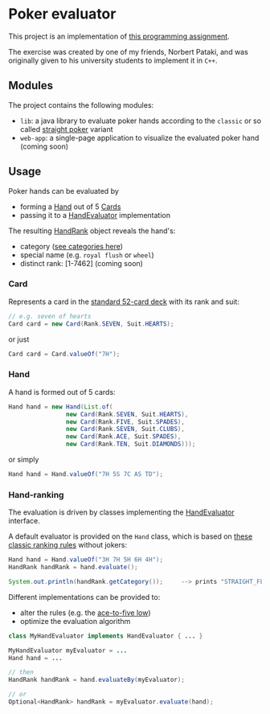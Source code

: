 # Poker evaluator

This project is an implementation of [this programming assignment](https://patakino.web.elte.hu/pny2/beadando.pdf).

The exercise was created by one of my friends, Norbert Pataki, and was originally given to his university students to implement it in `C++`.

## Modules

The project contains the following modules:

- `lib`: a java library to evaluate poker hands according to the `classic` or so called [straight poker](https://en.wikipedia.org/wiki/Poker) variant
- `web-app`: a single-page application to visualize the evaluated poker hand (coming soon)

## Usage

Poker hands can be evaluated by
- forming a [Hand](lib/src/main/java/com/vimacodes/poker/hand/Hand.java) out of 5 [Cards](lib/src/main/java/com/vimacodes/poker/card/Card.java)
- passing it to a [HandEvaluator](lib/src/main/java/com/vimacodes/poker/hand/HandEvaluator.java) implementation

The resulting [HandRank](lib/src/main/java/com/vimacodes/poker/hand/HandRank.java) object reveals the hand's:
- category ([see categories here](https://en.wikipedia.org/wiki/List_of_poker_hands)) 
- special name (e.g. `royal flush` or `wheel`)
- distinct rank: [1-7462] (coming soon)

### Card

Represents a card in the [standard 52-card deck](https://en.wikipedia.org/wiki/Standard_52-card_deck) with its rank and suit:

```java
// e.g. seven of hearts
Card card = new Card(Rank.SEVEN, Suit.HEARTS);
```

or just

```java
Card card = Card.valueOf("7H");
```

### Hand

A hand is formed out of 5 cards:

```java
Hand hand = new Hand(List.of(
                new Card(Rank.SEVEN, Suit.HEARTS),
                new Card(Rank.FIVE, Suit.SPADES),
                new Card(Rank.SEVEN, Suit.CLUBS),
                new Card(Rank.ACE, Suit.SPADES),
                new Card(Rank.TEN, Suit.DIAMONDS)));
```

or simply

```java
Hand hand = Hand.valueOf("7H 5S 7C AS TD");
```

### Hand-ranking

The evaluation is driven by classes implementing the [HandEvaluator](lib/src/main/java/com/vimacodes/poker/hand/HandEvaluator.java) interface.

A default evaluator is provided on the `Hand` class, which is based on [these classic ranking rules](https://en.wikipedia.org/wiki/List_of_poker_hands) without jokers:

```java
Hand hand = Hand.valueOf("3H 7H 5H 6H 4H");
HandRank handRank = hand.evaluate();

System.out.println(handRank.getCategory());     --> prints "STRAIGHT_FLUSH"
```

Different implementations can be provided to:
- alter the rules (e.g. the [ace-to-five low](https://en.wikipedia.org/wiki/Lowball_(poker)#Ace-to-five))
- optimize the evaluation algorithm

```java
class MyHandEvaluator implements HandEvaluator { ... }

MyHandEvaluator myEvaluator = ...
Hand hand = ...

// then
HandRank handRank = hand.evaluateBy(myEvaluator);

// or
Optional<HandRank> handRank = myEvaluator.evaluate(hand);
```